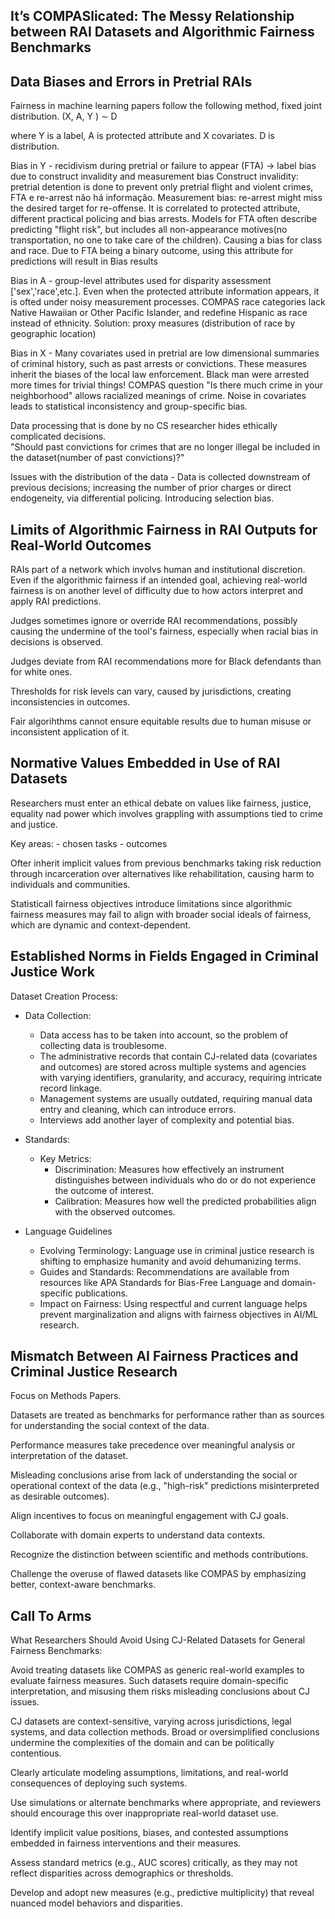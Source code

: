 ## It’s COMPASlicated: The Messy Relationship between RAI Datasets and Algorithmic Fairness Benchmarks


## Data Biases and Errors in Pretrial RAIs

Fairness in machine learning papers follow the following method, fixed joint distribution.
(X, A, Y ) ∼ D

where Y is a label, A is protected attribute and X covariates. D is distribution.

Bias in Y - recidivism during pretrial or failure to appear (FTA) -> label bias due to construct invalidity and measurement bias
Construct invalidity: pretrial detention is done to prevent only pretrial flight and violent crimes, FTA e re-arrest não há informação.
Measurement bias: re-arrest might miss the desired target for re-offense. It is correlated to protected attribute, different practical policing and bias arrests.
Models for FTA often describe predicting "flight risk", but includes all  non-appearance motives(no transportation, no one to take care of the children). Causing a bias for class and race. 
Due to FTA being a binary outcome, using this attribute for predictions will result in Bias results


Bias in A - group-level attributes used for disparity assessment ['sex','race',etc.]. Even when the protected attribute information appears, it is ofted under noisy measurement processes. COMPAS race categories lack Native Hawaiian or Other Pacific Islander, and redefine Hispanic as race instead of ethnicity.
Solution:  proxy measures (distribution of race by geographic location) 


Bias in X - Many covariates used in pretrial are low dimensional summaries of criminal history, such as past arrests or convictions. These measures inherit the biases of the local law enforcement. Black man were arrested more times for trivial things! 
COMPAS question "Is there much crime in your neighborhood" allows racialized meanings of crime.
Noise in covariates leads to statistical inconsistency and group-specific bias.


Data processing that is done by no CS researcher hides ethically complicated decisions.    
"Should past convictions for crimes that are no longer illegal be included in the dataset(number of past convictions)?"

Issues with the distribution of the data - Data is collected downstream of previous decisions; increasing the number of prior charges or direct endogeneity, via differential policing. Introducing selection bias.


## Limits of Algorithmic Fairness in RAI Outputs for Real-World Outcomes

RAIs part of a network which involvs human and institutional discretion. Even if the algorithmic fairness if an intended goal, achieving real-world fairness is on another level of difficulty due to how actors interpret and apply RAI predictions.

Judges sometimes ignore or override RAI recommendations, possibly causing the undermine of the tool's fairness, especially when racial bias in decisions is observed.

Judges deviate from RAI recommendations more for Black defendants than for white ones.

Thresholds for risk levels can vary, caused by jurisdictions, creating inconsistencies in outcomes.

Fair algorihthms cannot ensure equitable results due to human misuse or inconsistent application of it.


## Normative Values Embedded in Use of RAI Datasets

Researchers must enter an ethical debate on values like fairness, justice, equality nad power which involves grappling with assumptions tied to crime and justice.

Key areas: 
    - chosen tasks 
    - outcomes

Ofter inherit implicit values from previous benchmarks taking risk reduction through incarceration over alternatives like rehabilitation, causing harm to individuals and communities.

Statisticall fairness objectives introduce limitations since algorithmic fairness measures may fail to align with broader social ideals of fairness, which are dynamic and context-dependent.

## Established Norms in Fields Engaged in Criminal Justice Work

Dataset Creation Process:
- Data Collection:  
    - Data access has to be taken into account, so the problem of collecting data is troublesome.
    - The administrative records that contain CJ-related data (covariates and outcomes) are stored across multiple systems and agencies with varying identifiers, granularity, and accuracy, requiring intricate record linkage.
    - Management systems are usually outdated, requiring manual data entry and cleaning, which can introduce errors.
    - Interviews add another layer of complexity and potential bias.

- Standards:
    - Key Metrics: 
        - Discrimination: Measures how effectively an instrument distinguishes between individuals who do or do not experience the outcome of interest.
        - Calibration: Measures how well the predicted probabilities align with the observed outcomes.

- Language Guidelines
    - Evolving Terminology: Language use in criminal justice research is shifting to emphasize humanity and avoid dehumanizing terms.
    - Guides and Standards: Recommendations are available from resources like APA Standards for Bias-Free Language and domain-specific publications.
    - Impact on Fairness: Using respectful and current language helps prevent marginalization and aligns with fairness objectives in AI/ML research.

## Mismatch Between AI Fairness Practices and Criminal Justice Research

Focus on Methods Papers.

Datasets are treated as benchmarks for performance rather than as sources for understanding the social context of the data. 

Performance measures take precedence over meaningful analysis or interpretation of the dataset.

Misleading conclusions arise from lack of understanding the social or operational context of the data (e.g., "high-risk" predictions misinterpreted as desirable outcomes).

Align incentives to focus on meaningful engagement with CJ goals.

Collaborate with domain experts to understand data contexts.

Recognize the distinction between scientific and methods contributions.

Challenge the overuse of flawed datasets like COMPAS by emphasizing better, context-aware benchmarks.

## Call To Arms

What Researchers Should Avoid
Using CJ-Related Datasets for General Fairness Benchmarks:

Avoid treating datasets like COMPAS as generic real-world examples to evaluate fairness measures. Such datasets require domain-specific interpretation, and misusing them risks misleading conclusions about CJ issues.

CJ datasets are context-sensitive, varying across jurisdictions, legal systems, and data collection methods. Broad or oversimplified conclusions undermine the complexities of the domain and can be politically contentious.

Clearly articulate modeling assumptions, limitations, and real-world consequences of deploying such systems.

Use simulations or alternate benchmarks where appropriate, and reviewers should encourage this over inappropriate real-world dataset use.

Identify implicit value positions, biases, and contested assumptions embedded in fairness interventions and their measures.

Assess standard metrics (e.g., AUC scores) critically, as they may not reflect disparities across demographics or thresholds.

Develop and adopt new measures (e.g., predictive multiplicity) that reveal nuanced model behaviors and disparities.